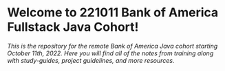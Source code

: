 # Welcome to 221011 Bank of America Fullstack Java Cohort!
*This is the repository for the remote Bank of America Java cohort starting October 11th, 2022.
Here you will find all of the notes from training along with study-guides, project guidelines, and more resources.*
